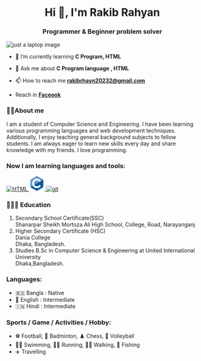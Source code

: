 <h1 align="center">Hi 👋, I'm Rakib Rahyan</h1>
<h3 align="center">Programmer & Beginner problem solver</h3>

<p align="left"> <img src="https://thumbor.forbes.com/thumbor/fit-in/1290x/https://www.forbes.com/advisor/wp-content/uploads/2023/07/computer-coding.jpg" alt="just a laptop image" /> </p>


- 🌱 I’m currently learning **C Program, HTML**

- 💬 Ask me about **C Program language , HTML**

- 📫 How to reach me **rakibrhayn20232@gmail.com**</br>
- Reach in <a href="https://www.facebook.com/profile.php?id=61556517414774">**Faceook**</b><a>
<p align="left">
</p>
<h3>🙋‍♂️About me</h3>
<p>I am a student of Computer Science and Engineering. I have been learning various programming languages and web development techniques. Additionally, I enjoy teaching general background subjects to fellow students. I am always eager to learn new skills every day and share knowledge with my friends. I love programming.</p>
<h3 align="left">Now I am learning languages and tools:</h3>
<p align="left"> <a href="https://developer.mozilla.org/en-US/docs/Web/HTML" target="_blank" rel="noreferrer">
  <img src="https://encrypted-tbn0.gstatic.com/images?q=tbn:ANd9GcRsubI1xnS2EsbFC7IKOtHXy3o2yp5zNGHX8-mLk-0nVw&s" alt="HTML" width="40" height="40"/>
</a>
 </a> <a href="https://www.cprogramming.com/" target="_blank" rel="noreferrer"> <img src="https://raw.githubusercontent.com/devicons/devicon/master/icons/c/c-original.svg" alt="c" width="40" height="40"/> </a> <a href="https://git-scm.com/" target="_blank" rel="noreferrer"> <img src="https://www.vectorlogo.zone/logos/git-scm/git-scm-icon.svg" alt="git" width="40" height="40"/> </a> </p>
 <div>
 <h3>👨🏻‍🎓   Education</h3>
    <nav>
            <ol>
                <li>
                Secondary School Certificate(SSC)<br>
                Shanarpar Sheikh Mortoza Ali High School, College, Road, Narayanganj
                </li>
                <li>
                Higher Secondary Certificate (HSC) <br>
                Dania College <br>
                Dhaka, Bangladesh.
                </li>
                <li>
                Studies B.Sc in Computer Science & Engineering at United International University </br>
                Dhaka,Bangladesh.
                </li>
            </ol>
        </nav>
 </div>
 <div>
 <h3>Languages:</h3>
    <nav>
            <ul>
                <li>🇧🇩 Bangla : Native</li>
                <li>🏴󠁧󠁢󠁥󠁮󠁧󠁿 English : Intermediate</li>
                <li>🇮🇳 Hindi : Intermediate</li>
            </ul>
        </nav>
 </div>
 <div>
<h3>Sports / Game / Activities / Hobby:</h3>
        <nav>
            <ul>
                <li>⚽ Football, 🏸 Badminton, ♟️ Chess, 🏐 Volleyball</li>
                <li>🏊‍♂️ Swimming, 🏃‍♂️ Running, 🚶‍♂️ Walking, 🎣 Fishing</li>
                <li>✈️ Travelling
                </li>
            </ul>
        </nav>
</div>
